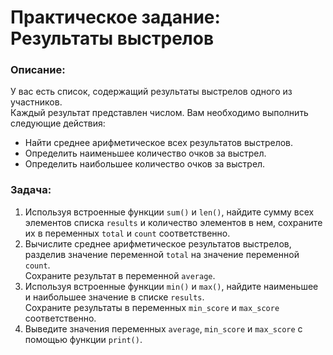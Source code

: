# Практическое задание: Результаты выстрелов

### Описание:
У вас есть список, содержащий результаты выстрелов одного из участников.  
Каждый результат представлен числом. Вам необходимо выполнить следующие действия:
- Найти среднее арифметическое всех результатов выстрелов.
- Определить наименьшее количество очков за выстрел.
- Определить наибольшее количество очков за выстрел.

### Задача:
1. Используя встроенные функции `sum()` и `len()`, найдите сумму всех элементов списка `results` и количество элементов в нем, сохраните их в переменных `total` и `count` соответственно.
2. Вычислите среднее арифметическое результатов выстрелов, разделив значение переменной `total` на значение переменной `count`.  
   Сохраните результат в переменной `average`.
3. Используя встроенные функции `min()` и `max()`, найдите наименьшее и наибольшее значение в списке `results`.  
   Сохраните результаты в переменных `min_score` и `max_score` соответственно.
4. Выведите значения переменных `average`, `min_score` и `max_score` с помощью функции `print()`.
